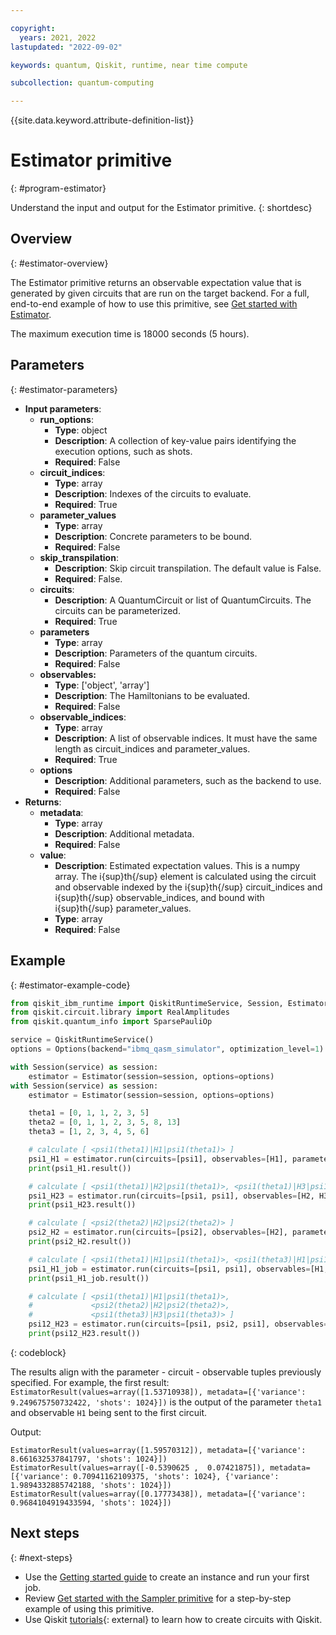 ```yaml
---

copyright:
  years: 2021, 2022
lastupdated: "2022-09-02"

keywords: quantum, Qiskit, runtime, near time compute

subcollection: quantum-computing

---
```


{{site.data.keyword.attribute-definition-list}}


# Estimator primitive
{: #program-estimator}


Understand the input and output for the Estimator primitive.
{: shortdesc}

## Overview
{: #estimator-overview}

The Estimator primitive returns an observable expectation value that is generated by given circuits that are run on the target backend. For a full, end-to-end example of how to use this primitive, see [Get started with Estimator](/docs/quantum-computing?topic=quantum-computing-example-estimator).

The maximum execution time is 18000 seconds (5 hours).

## Parameters
{: #estimator-parameters}

- **Input parameters**:
    - **run_options**:
        - **Type**: object
        - **Description**: A collection of key-value pairs identifying the execution options, such as shots.
        - **Required**: False
    - **circuit_indices**:
        - **Type**: array
        - **Description**: Indexes of the circuits to evaluate.
        - **Required**: True
    - **parameter_values**
        - **Type**: array
        - **Description**: Concrete parameters to be bound.
        - **Required**: False
    - **skip_transpilation**:
        - **Description**: Skip circuit transpilation. The default value is False.
        - **Required**: False. 
    - **circuits**:
        - **Description**: A QuantumCircuit or list of QuantumCircuits. The circuits can be parameterized.
        - **Required**: True
    - **parameters**
        - **Type**: array
        - **Description**: Parameters of the quantum circuits.
        - **Required**: False  
    - **observables:**
        - **Type**: ['object', 'array']
        - **Description**: The Hamiltonians to be evaluated.
        - **Required**: False
    - **observable_indices**:
        - **Type**: array
        - **Description**: A list of observable indices. It must have the same length as circuit_indices and parameter_values.
        - **Required**: True   
    - **options**        
        - **Description**: Additional parameters, such as the backend to use.
        - **Required**: False   
- **Returns**:
   - **metadata**:
        - **Type**: array
        - **Description**: Additional metadata. 
        - **Required**: False
   - **value**:
       - **Description**: Estimated expectation values. This is a numpy array. The i{sup}th{/sup} element is calculated using the circuit and observable indexed by the i{sup}th{/sup} circuit_indices and i{sup}th{/sup} observable_indices, and bound with i{sup}th{/sup} parameter_values.
       - **Type**: array
       - **Required**: False

## Example
{: #estimator-example-code}

```Python
from qiskit_ibm_runtime import QiskitRuntimeService, Session, Estimator, Options
from qiskit.circuit.library import RealAmplitudes
from qiskit.quantum_info import SparsePauliOp

service = QiskitRuntimeService()
options = Options(backend="ibmq_qasm_simulator", optimization_level=1)

with Session(service) as session:
    estimator = Estimator(session=session, options=options)
with Session(service) as session:
    estimator = Estimator(session=session, options=options)

    theta1 = [0, 1, 1, 2, 3, 5]
    theta2 = [0, 1, 1, 2, 3, 5, 8, 13]
    theta3 = [1, 2, 3, 4, 5, 6]

    # calculate [ <psi1(theta1)|H1|psi1(theta1)> ]
    psi1_H1 = estimator.run(circuits=[psi1], observables=[H1], parameter_values=[theta1])
    print(psi1_H1.result())

    # calculate [ <psi1(theta1)|H2|psi1(theta1)>, <psi1(theta1)|H3|psi1(theta1)> ]
    psi1_H23 = estimator.run(circuits=[psi1, psi1], observables=[H2, H3], parameter_values=[theta1]*2)
    print(psi1_H23.result())

    # calculate [ <psi2(theta2)|H2|psi2(theta2)> ]
    psi2_H2 = estimator.run(circuits=[psi2], observables=[H2], parameter_values=[theta2])
    print(psi2_H2.result())

    # calculate [ <psi1(theta1)|H1|psi1(theta1)>, <psi1(theta3)|H1|psi1(theta3)> ]
    psi1_H1_job = estimator.run(circuits=[psi1, psi1], observables=[H1, H1], parameter_values=[theta1, theta3])
    print(psi1_H1_job.result())

    # calculate [ <psi1(theta1)|H1|psi1(theta1)>,
    #             <psi2(theta2)|H2|psi2(theta2)>,
    #             <psi1(theta3)|H3|psi1(theta3)> ]
    psi12_H23 = estimator.run(circuits=[psi1, psi2, psi1], observables=[H1, H2, H3], parameter_values=[theta1, theta2, theta3])
    print(psi12_H23.result())

```
{: codeblock}

The results align with the parameter - circuit - observable tuples previously specified. For example, the first result: `EstimatorResult(values=array([1.53710938]), metadata=[{'variance': 9.249675750732422, 'shots': 1024}])` is the output of the parameter `theta1` and observable `H1` being sent to the first circuit.

Output:
```text
EstimatorResult(values=array([1.59570312]), metadata=[{'variance': 8.661632537841797, 'shots': 1024}])
EstimatorResult(values=array([-0.5390625 ,  0.07421875]), metadata=[{'variance': 0.70941162109375, 'shots': 1024}, {'variance': 1.9894332885742188, 'shots': 1024}])
EstimatorResult(values=array([0.17773438]), metadata=[{'variance': 0.9684104919433594, 'shots': 1024}])
```

## Next steps
{: #next-steps}

- Use the [Getting started guide](/docs/quantum-computing?topic=quantum-computing-quickstart) to create an instance and run your first job.
- Review [Get started with the Sampler primitive](/docs/quantum-computing?topic=quantum-computing-example-estimator) for a step-by-step example of using this primitive.
- Use Qiskit [tutorials](https://qiskit.org/documentation/tutorials.html){: external} to learn how to create circuits with Qiskit.
